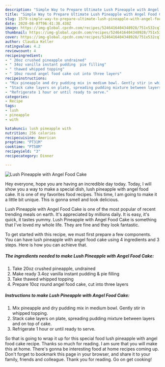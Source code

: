 ```yaml
---
description: "Simple Way to Prepare Ultimate Lush Pineapple with Angel Food Cake"
title: "Simple Way to Prepare Ultimate Lush Pineapple with Angel Food Cake"
slug: 1579-simple-way-to-prepare-ultimate-lush-pineapple-with-angel-food-cake
date: 2020-08-07T06:41:38.438Z
image: https://img-global.cpcdn.com/recipes/5246416404348928/751x532cq70/lush-pineapple-with-angel-food-cake-recipe-main-photo.jpg
thumbnail: https://img-global.cpcdn.com/recipes/5246416404348928/751x532cq70/lush-pineapple-with-angel-food-cake-recipe-main-photo.jpg
cover: https://img-global.cpcdn.com/recipes/5246416404348928/751x532cq70/lush-pineapple-with-angel-food-cake-recipe-main-photo.jpg
author: Claudia Keller
ratingvalue: 4.2
reviewcount: 4
recipeingredient:
- " 20oz crushed pineapple undrained"
- " 34oz vanilla instant pudding  pie filling"
- " thawed whipped topping"
- " 10oz round angel food cake cut into three layers"
recipeinstructions:
- "Mix pineapple and dry pudding mix in medium bowl. Gently stir in whipped topping."
- "Stack cake layers on plate, spreading pudding mixture between layers and on top of cake."
- "Refrigerate 1 hour or until ready to serve."
categories:
- Recipe
tags:
- lush
- pineapple
- with

katakunci: lush pineapple with 
nutrition: 256 calories
recipecuisine: American
preptime: "PT31M"
cooktime: "PT58M"
recipeyield: "3"
recipecategory: Dinner

---
```



![Lush Pineapple with Angel Food Cake](https://img-global.cpcdn.com/recipes/5246416404348928/751x532cq70/lush-pineapple-with-angel-food-cake-recipe-main-photo.jpg)

Hey everyone, hope you are having an incredible day today. Today, I will show you a way to make a special dish, lush pineapple with angel food cake. It is one of my favorites food recipes. This time, I am going to make it a little bit unique. This is gonna smell and look delicious.



Lush Pineapple with Angel Food Cake is one of the most popular of recent trending meals on earth. It's appreciated by millions daily. It is easy, it's quick, it tastes yummy. Lush Pineapple with Angel Food Cake is something that I've loved my whole life. They are fine and they look fantastic.


To get started with this recipe, we must first prepare a few components. You can have lush pineapple with angel food cake using 4 ingredients and 3 steps. Here is how you can achieve that.

<!--inarticleads1-->

##### The ingredients needed to make Lush Pineapple with Angel Food Cake:

1. Take  20oz crushed pineapple, undrained
1. Make ready  3.4oz vanilla instant pudding &amp; pie filling
1. Take  thawed whipped topping
1. Prepare  10oz round angel food cake, cut into three layers




<!--inarticleads2-->

##### Instructions to make Lush Pineapple with Angel Food Cake:

1. Mix pineapple and dry pudding mix in medium bowl. Gently stir in whipped topping.
1. Stack cake layers on plate, spreading pudding mixture between layers and on top of cake.
1. Refrigerate 1 hour or until ready to serve.




So that is going to wrap it up for this special food lush pineapple with angel food cake recipe. Thanks so much for reading. I am sure that you will make this at home. There's gonna be interesting food at home recipes coming up. Don't forget to bookmark this page in your browser, and share it to your family, friends and colleague. Thank you for reading. Go on get cooking!
